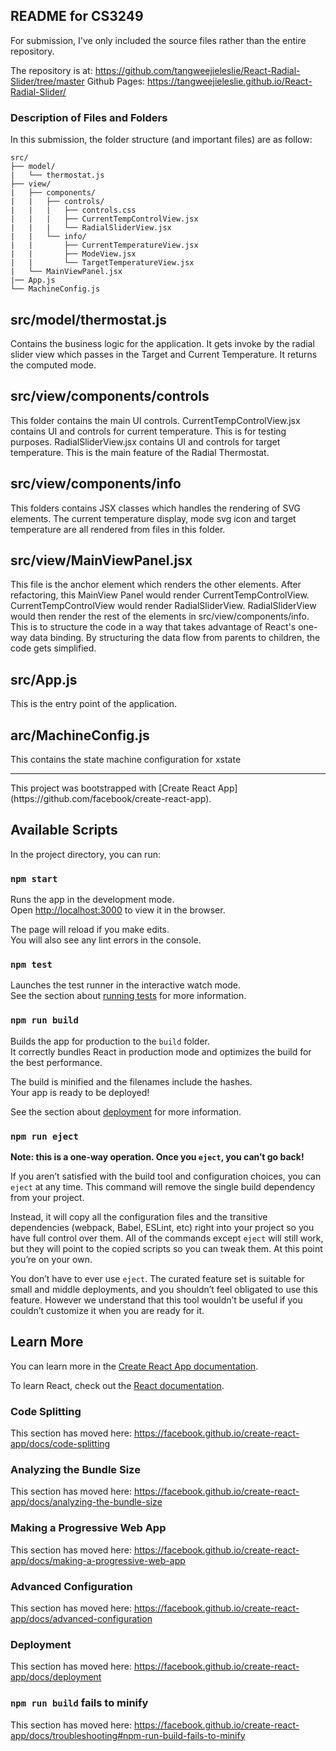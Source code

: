 ## README for CS3249 
For submission, I've only included the source files rather than the entire repository. 

The repository is at: https://github.com/tangweejieleslie/React-Radial-Slider/tree/master
Github Pages: https://tangweejieleslie.github.io/React-Radial-Slider/

### Description of Files and Folders

In this submission, the folder structure (and important files) are as follow:
```
src/
├── model/
|   └── thermostat.js
├── view/
|   ├── components/
|   |   ├── controls/
|   |   |   ├── controls.css
|   |   |   ├── CurrentTempControlView.jsx
|   |   |   └── RadialSliderView.jsx
|   |   └── info/
|   |       ├── CurrentTemperatureView.jsx
|   |       ├── ModeView.jsx
|   |       └── TargetTemperatureView.jsx
|   └── MainViewPanel.jsx
|── App.js
└── MachineConfig.js

```

## src/model/thermostat.js 
Contains the business logic for the application. 
It gets invoke by the radial slider view which passes in the Target and Current Temperature.
It returns the computed mode.

## src/view/components/controls
This folder contains the main UI controls. 
CurrentTempControlView.jsx contains UI and controls for current temperature. This is for testing purposes.
RadialSliderView.jsx contains UI and controls for target temperature. This is the main feature of the Radial Thermostat. 

## src/view/components/info
This folders contains JSX classes which handles the rendering of SVG elements. 
The current temperature display, mode svg icon and target temperature are all rendered from files in this folder.

## src/view/MainViewPanel.jsx
This file is the anchor element which renders the other elements. 
After refactoring, this MainView Panel would render CurrentTempControlView.
CurrentTempControlView would render RadialSliderView.
RadialSliderView would then render the rest of the elements in src/view/components/info.
This is to structure the code in a way that takes advantage of React's one-way data binding. 
By structuring the data flow from parents to children, the code gets simplified.

## src/App.js
This is the entry point of the application. 

## arc/MachineConfig.js
This contains the state machine configuration for xstate


<hr>
This project was bootstrapped with [Create React App](https://github.com/facebook/create-react-app).

## Available Scripts

In the project directory, you can run:

### `npm start`

Runs the app in the development mode.<br />
Open [http://localhost:3000](http://localhost:3000) to view it in the browser.

The page will reload if you make edits.<br />
You will also see any lint errors in the console.

### `npm test`

Launches the test runner in the interactive watch mode.<br />
See the section about [running tests](https://facebook.github.io/create-react-app/docs/running-tests) for more information.

### `npm run build`

Builds the app for production to the `build` folder.<br />
It correctly bundles React in production mode and optimizes the build for the best performance.

The build is minified and the filenames include the hashes.<br />
Your app is ready to be deployed!

See the section about [deployment](https://facebook.github.io/create-react-app/docs/deployment) for more information.

### `npm run eject`

**Note: this is a one-way operation. Once you `eject`, you can’t go back!**

If you aren’t satisfied with the build tool and configuration choices, you can `eject` at any time. This command will remove the single build dependency from your project.

Instead, it will copy all the configuration files and the transitive dependencies (webpack, Babel, ESLint, etc) right into your project so you have full control over them. All of the commands except `eject` will still work, but they will point to the copied scripts so you can tweak them. At this point you’re on your own.

You don’t have to ever use `eject`. The curated feature set is suitable for small and middle deployments, and you shouldn’t feel obligated to use this feature. However we understand that this tool wouldn’t be useful if you couldn’t customize it when you are ready for it.

## Learn More

You can learn more in the [Create React App documentation](https://facebook.github.io/create-react-app/docs/getting-started).

To learn React, check out the [React documentation](https://reactjs.org/).

### Code Splitting

This section has moved here: https://facebook.github.io/create-react-app/docs/code-splitting

### Analyzing the Bundle Size

This section has moved here: https://facebook.github.io/create-react-app/docs/analyzing-the-bundle-size

### Making a Progressive Web App

This section has moved here: https://facebook.github.io/create-react-app/docs/making-a-progressive-web-app

### Advanced Configuration

This section has moved here: https://facebook.github.io/create-react-app/docs/advanced-configuration

### Deployment

This section has moved here: https://facebook.github.io/create-react-app/docs/deployment

### `npm run build` fails to minify

This section has moved here: https://facebook.github.io/create-react-app/docs/troubleshooting#npm-run-build-fails-to-minify
